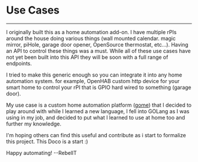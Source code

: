 # Use Cases
---
I originally built this as a home automation add-on.  I have multiple rPIs around the house
doing various things (wall mounted calendar. magic mirror, piHole, garage door opener, OpenSource thermostat, etc...).  Having an API to control these things was a must.   While all of these use cases
have not yet been built into this API they will be soon with a full range of endpoints.


I tried to make this generic enough so you can integrate it into any home automation
system.  for example, OpenHAB custom http device for your smart home to control your
rPI that is GPIO hard wired to something (garage door).


My use case is a custom home automation platform ([gome](https://github.com/RebelIT/gome)) that I decided to play around with while I learned a new language,  I fell into GOLang as I was using in my job, and decided to put what I learned to use at home too and further my knowledge.


I'm hoping others can find this useful and contribute as i start to formalize this
project.  This Doco is a start :)


Happy automating!
--RebelIT
